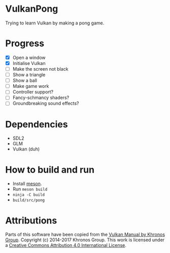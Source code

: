 VulkanPong
==========

Trying to learn Vulkan by making a pong game.

Progress
========
- [x] Open a window
- [x] Initialise Vulkan
- [ ] Make the screen not black
- [ ] Show a triangle
- [ ] Show a ball
- [ ] Make game work
- [ ] Controller support?
- [ ] Fancy-schmancy shaders?
- [ ] Groundbreaking sound effects?

Dependencies
============

* SDL2
* GLM
* Vulkan (duh)

How to build and run
====================

* Install [meson](http://mesonbuild.com/Getting-meson.html).
* Run `meson build`
* `ninja -C build`
* `build/src/pong`

Attributions
============

Parts of this software have been copied from the [Vulkan Manual by Khronos Group](https://www.khronos.org/registry/vulkan/specs/1.0/man/html).
Copyright (c) 2014-2017 Khronos Group. This work is licensed under a [Creative Commons Attribution 4.0 International License](https://creativecommons.org/licenses/by/4.0/).
